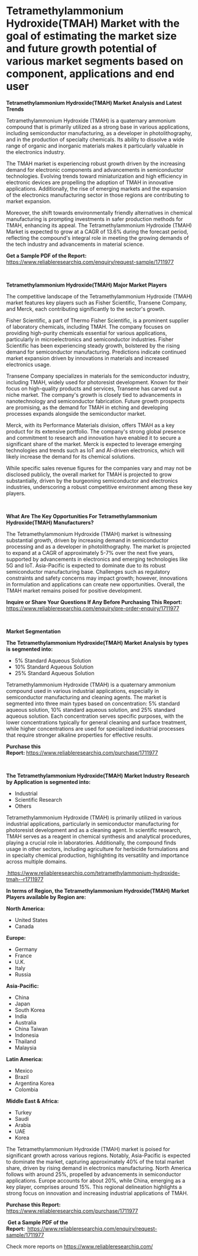 <p><h1>Tetramethylammonium Hydroxide(TMAH) Market with the goal of estimating the market size and future growth potential of various market segments based on component, applications and end user</h1></p><p><strong>Tetramethylammonium Hydroxide(TMAH) Market Analysis and Latest Trends</strong></p>
<p><p>Tetramethylammonium Hydroxide (TMAH) is a quaternary ammonium compound that is primarily utilized as a strong base in various applications, including semiconductor manufacturing, as a developer in photolithography, and in the production of specialty chemicals. Its ability to dissolve a wide range of organic and inorganic materials makes it particularly valuable in the electronics industry.</p><p>The TMAH market is experiencing robust growth driven by the increasing demand for electronic components and advancements in semiconductor technologies. Evolving trends toward miniaturization and high efficiency in electronic devices are propelling the adoption of TMAH in innovative applications. Additionally, the rise of emerging markets and the expansion of the electronics manufacturing sector in those regions are contributing to market expansion.</p><p>Moreover, the shift towards environmentally friendly alternatives in chemical manufacturing is prompting investments in safer production methods for TMAH, enhancing its appeal. The Tetramethylammonium Hydroxide (TMAH) Market is expected to grow at a CAGR of 13.6% during the forecast period, reflecting the compound's integral role in meeting the growing demands of the tech industry and advancements in material science.</p></p>
<p><strong>Get a Sample PDF of the Report:&nbsp;</strong> <a href="https://www.reliableresearchiq.com/enquiry/request-sample/1711977?utm_campaign=2783&utm_medium=2&utm_source=Github&utm_content=ia&utm_term=27032025&utm_id=tetramethylammonium-hydroxidetmah">https://www.reliableresearchiq.com/enquiry/request-sample/1711977</a></p>
<p>&nbsp;</p>
<p><strong>Tetramethylammonium Hydroxide(TMAH) Major Market Players</strong></p>
<p><p>The competitive landscape of the Tetramethylammonium Hydroxide (TMAH) market features key players such as Fisher Scientific, Transene Company, and Merck, each contributing significantly to the sector's growth.</p><p>Fisher Scientific, a part of Thermo Fisher Scientific, is a prominent supplier of laboratory chemicals, including TMAH. The company focuses on providing high-purity chemicals essential for various applications, particularly in microelectronics and semiconductor industries. Fisher Scientific has been experiencing steady growth, bolstered by the rising demand for semiconductor manufacturing. Predictions indicate continued market expansion driven by innovations in materials and increased electronics usage.</p><p>Transene Company specializes in materials for the semiconductor industry, including TMAH, widely used for photoresist development. Known for their focus on high-quality products and services, Transene has carved out a niche market. The company's growth is closely tied to advancements in nanotechnology and semiconductor fabrication. Future growth prospects are promising, as the demand for TMAH in etching and developing processes expands alongside the semiconductor market.</p><p>Merck, with its Performance Materials division, offers TMAH as a key product for its extensive portfolio. The company's strong global presence and commitment to research and innovation have enabled it to secure a significant share of the market. Merck is expected to leverage emerging technologies and trends such as IoT and AI-driven electronics, which will likely increase the demand for its chemical solutions.</p><p>While specific sales revenue figures for the companies vary and may not be disclosed publicly, the overall market for TMAH is projected to grow substantially, driven by the burgeoning semiconductor and electronics industries, underscoring a robust competitive environment among these key players.</p></p>
<p>&nbsp;</p>
<p><strong>What Are The Key Opportunities For Tetramethylammonium Hydroxide(TMAH) Manufacturers?</strong></p>
<p><p>The Tetramethylammonium Hydroxide (TMAH) market is witnessing substantial growth, driven by increasing demand in semiconductor processing and as a developer in photolithography. The market is projected to expand at a CAGR of approximately 5-7% over the next five years, supported by advancements in electronics and emerging technologies like 5G and IoT. Asia-Pacific is expected to dominate due to its robust semiconductor manufacturing base. Challenges such as regulatory constraints and safety concerns may impact growth; however, innovations in formulation and applications can create new opportunities. Overall, the TMAH market remains poised for positive development.</p></p>
<p><strong>Inquire or Share Your Questions If Any Before Purchasing This Report:</strong> <a href="https://www.reliableresearchiq.com/enquiry/pre-order-enquiry/1711977?utm_campaign=2783&utm_medium=2&utm_source=Github&utm_content=ia&utm_term=27032025&utm_id=tetramethylammonium-hydroxidetmah">https://www.reliableresearchiq.com/enquiry/pre-order-enquiry/1711977</a></p>
<p>&nbsp;</p>
<p><strong>Market Segmentation</strong></p>
<p><strong>The Tetramethylammonium Hydroxide(TMAH) Market Analysis by types is segmented into:</strong></p>
<p><ul><li>5% Standard Aqueous Solution</li><li>10% Standard Aqueous Solution</li><li>25% Standard Aqueous Solution</li></ul></p>
<p><p>Tetramethylammonium Hydroxide (TMAH) is a quaternary ammonium compound used in various industrial applications, especially in semiconductor manufacturing and cleaning agents. The market is segmented into three main types based on concentration: 5% standard aqueous solution, 10% standard aqueous solution, and 25% standard aqueous solution. Each concentration serves specific purposes, with the lower concentrations typically for general cleaning and surface treatment, while higher concentrations are used for specialized industrial processes that require stronger alkaline properties for effective results.</p></p>
<p><strong>Purchase this Report:&nbsp;</strong><a href="https://www.reliableresearchiq.com/purchase/1711977?utm_campaign=2783&utm_medium=2&utm_source=Github&utm_content=ia&utm_term=27032025&utm_id=tetramethylammonium-hydroxidetmah">https://www.reliableresearchiq.com/purchase/1711977</a></p>
<p>&nbsp;</p>
<p><strong>The Tetramethylammonium Hydroxide(TMAH) Market Industry Research by Application is segmented into:</strong></p>
<p><ul><li>Industrial</li><li>Scientific Research</li><li>Others</li></ul></p>
<p><p>Tetramethylammonium Hydroxide (TMAH) is primarily utilized in various industrial applications, particularly in semiconductor manufacturing for photoresist development and as a cleaning agent. In scientific research, TMAH serves as a reagent in chemical synthesis and analytical procedures, playing a crucial role in laboratories. Additionally, the compound finds usage in other sectors, including agriculture for herbicide formulations and in specialty chemical production, highlighting its versatility and importance across multiple domains.</p></p>
<p><a href="https://www.reliableresearchiq.com/tetramethylammonium-hydroxide-tmah--r1711977?utm_campaign=2783&utm_medium=2&utm_source=Github&utm_content=ia&utm_term=27032025&utm_id=tetramethylammonium-hydroxidetmah">&nbsp;https://www.reliableresearchiq.com/tetramethylammonium-hydroxide-tmah--r1711977</a></p>
<p><strong>In terms of Region, the Tetramethylammonium Hydroxide(TMAH) Market Players available by Region are:</strong></p>
<p>
    <p> <strong> North America: </strong>
        <ul>
            <li>United States</li>
            <li>Canada</li>
        </ul>
        </p> 
    <p> <strong> Europe: </strong>
        <ul>
            <li>Germany</li>
            <li>France</li>
            <li>U.K.</li>
            <li>Italy</li>
            <li>Russia</li>
        </ul>
        </p> 
    <p> <strong> Asia-Pacific: </strong>
        <ul>
            <li>China</li>
            <li>Japan</li>
            <li>South Korea</li>
            <li>India</li>
            <li>Australia</li>
            <li>China Taiwan</li>
            <li>Indonesia</li>
            <li>Thailand</li>
            <li>Malaysia</li>
        </ul>
        </p> 
    <p> <strong> Latin America: </strong>
        <ul>
            <li>Mexico</li>
            <li>Brazil</li>
            <li>Argentina Korea</li>
            <li>Colombia</li>
        </ul>
        </p> 
    <p> <strong> Middle East & Africa: </strong>
        <ul>
            <li>Turkey</li>
            <li>Saudi</li>
            <li>Arabia</li>
            <li>UAE</li>
            <li>Korea</li>
        </ul>
    </p>
    </p>
<p><p>The Tetramethylammonium Hydroxide (TMAH) market is poised for significant growth across various regions. Notably, Asia-Pacific is expected to dominate the market, capturing approximately 40% of the total market share, driven by rising demand in electronics manufacturing. North America follows with around 25%, propelled by advancements in semiconductor applications. Europe accounts for about 20%, while China, emerging as a key player, comprises around 15%. This regional delineation highlights a strong focus on innovation and increasing industrial applications of TMAH.</p></p>
<p><strong>Purchase this Report: </strong><a href="https://www.reliableresearchiq.com/purchase/1711977?utm_campaign=2783&utm_medium=2&utm_source=Github&utm_content=ia&utm_term=27032025&utm_id=tetramethylammonium-hydroxidetmah">https://www.reliableresearchiq.com/purchase/1711977</a></p>
<p>&nbsp;<strong>Get a Sample PDF of the Report:&nbsp;&nbsp;</strong><a href="https://www.reliableresearchiq.com/enquiry/request-sample/1711977?utm_campaign=2783&utm_medium=2&utm_source=Github&utm_content=ia&utm_term=27032025&utm_id=tetramethylammonium-hydroxidetmah">https://www.reliableresearchiq.com/enquiry/request-sample/1711977</a></p>
<p><strong></strong></p>
<p>Check more reports on <a href="https://www.reliableresearchiq.com/?utm_campaign=2783&utm_medium=2&utm_source=Github&utm_content=ia&utm_term=27032025&utm_id=tetramethylammonium-hydroxidetmah">https://www.reliableresearchiq.com/</a></p>